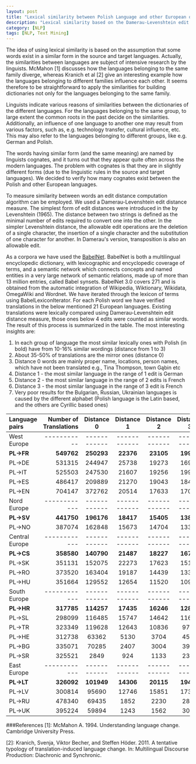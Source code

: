 ```yaml
---
layout: post
title: "Lexical similarity between Polish Language and other European ones"
description: "Lexical similarity based on the Damerau-Levenshtein edit distance measure and BabelNet lexicon"
category: [NLP]
tags: [NLP, Text Mining]
---
```



The idea of using lexical similarity is based on the assumption that some words exist in a similar form in the source and target languages. Actually, the similarities between languages are subject of intensive research by the linguists. McMahon [1] discusses how the languages belonging to the same family diverge, whereas Kranich et al [2] give an interesting example how the languages belonging to different families influence each other. It seems therefore to be straightforward to apply the similarities for building dictionaries not only for the languages belonging to the same family. 

<!--more--> 

Linguists indicate various reasons of similarities between the dictionaries of the different languages. For the languages belonging to the same group, to large extent the common roots in the past decide on the similarities. Additionally, an influence of one language to another one may result from various factors, such as, e.g. technology transfer, cultural influence, etc. This may also refer to the languages belonging to different groups, like e.g. German and Polish.

The words having similar form (and the same meaning) are named by linguists cognates, and it turns out that they appear quite often across the modern languages. The problem with cognates is that they are in slightly different forms (due to the linguistic rules in the source and target languages).  We decided to verify how many cognates exist between the Polish and other European languages.

To measure similarity between words an edit distance computation algorithm can be employed. We used a Damerau-Levenshtein edit distance measure. The simplest form of edit distances were introduced in the by Levenshtein (1965). The distance between two strings is defined as the minimal number of edits required to convert one into the other. In the simpler Levenshtein distance, the allowable edit operations are the deletion of a single character, the insertion of a single character and the substitution of one character for another. In Damerau's version, transposition is also an allowable edit. 

As a corpora we have used the [BabelNet](http://babelnet.org). BabelNet is both a multilingual encyclopedic dictionary, with lexicographic and encyclopedic coverage of terms, and a semantic network which connects concepts and named entities in a very large network of semantic relations, made up of more than 13 million entries, called Babel synsets. BabelNet 3.0 covers 271 and is obtained from the automatic integration of Wikipedia, Wiktionary, Wikidata, OmegaWiki and Wordnet. We have iterated through the lexicon of terms using BabelLexiconIterator. For each Polish word we have verified translations in the below mentioned 21 European languages. Existing translations were lexically compared using Damerau-Levenshtein edit distance measure, those ones below 4 edits were counted as similar words. The result of this process is summarized in the table.
The most interesting insights are:

 1. In each group of language the most similar lexically ones with Polish (in bold) have from 10-16% similar wordings (distance from 1 to 3)
 2. About 35-50% of translations are the mirror ones (distance 0)
 2. Distance 0 words are mainly proper name, locations, person names, which have not been translated e.g., Tina Thompson, town Gąbin etc
 3. Distance 1 - the most similar language in the range of 1 edit is German
 4. Distance 2 - the most similar language in the range of 2 edits is French
 5. Distance 3 - the most similar language in the range of 3 edit is French
 6. Very poor results for the Bulgarian, Russian, Ukrainian languages is caused by the different alphabet (Polish language is the Latin based, and the others are Cyrillic based ones)

| Language pairs | Number of Translations | Distance 0 | Distance 1 | Distance 2 | Distance 3 |
|:-----------|------------:|:------------:|:------------:|:------------:|:------------:|
|West Europe|-----------|------------|------------|------------|------------|
|**PL->FR**| **549762** |  **250293** |  **22376** |  **23105** | **19956**
|PL->DE| 531315 |  244947 |  25738 |  19273 | 16938
|PL->IT| 525503 |  247530 |  21607 |  19256 | 19944
|PL->ES| 486417 |  209889 |  21270 |  19043 | 18476
|PL->EN| 704147 |  372762 |  20514 |  17633 | 17024    
|Nord Europe|------------|------------|------------|------------|------------|
| **PL->SV**| **441750** |  **196176** |  **18417** |  **15405** | **13856**
|PL->NO| 387074 |  162848 |  15673 |  14704 | 13341
|Central Europe|------------|------------|------------|------------|------------|
|**PL->CS**| **358580** |  **140790** |  **21487** |  **18227** | **16773**
|PL->SK| 351131 |  152075 |  22273 |  17623 | 15195
|PL->RO| 373520 |  163404 |  19187 |  14439 | 13362
| PL->HU| 351664 |  129552 |  12654 |  11520 | 10970
|South Europe|------------|------------|------------|------------|------------|
|**PL->HR**| **317785** |  **114257** |  **17435** |  **16246** | **12887**
|PL->SL| 298099 |  116485 |  15747 |  14642 | 11678
|PL->TR| 323349 |  119628 |  12643 |  10836 | 9731
|PL->HE| 312738 |  63362 |  5130 |  3704 | 4586
|PL->BG| 335071 |  70285 |  2407 |  3004 | 3906
|PL->SR| 325521 |  2849 |  924 |  1133 | 2300
|East Europe|------------|------------|------------|------------|------------|
|**PL->LT**| **326092** |  **101949** |  **14306** |  **20115** | **19446**
|PL->LV| 300814 |  95690 |  12746 |  15851 | 17397
|PL->RU| 478340 |  69435 |  1852 |  2230 | 2803
|PL->UK| 395224 |  59894 |  1243 |  1562 | 3009



###References
[1]: McMahon A. 1994. Understanding language change. Cambridge University Press.

[2]: Kranich, Svenja, Viktor Becher, and Steffen Höder. 2011. A tentative typology of translation-induced language change. In: Multilingual Discourse Production: Diachronic and Synchronic. 
